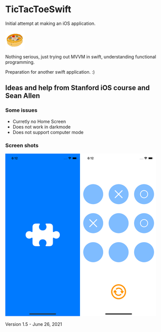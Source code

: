 # TicTacToeSwift
Initial attempt at making an iOS application.

<img src="./TicTacToe/Assets.xcassets/AppIcon.appiconset/Bao120 2.png" alt="image" style="zoom:50%;" align = "center"/>

Nothing serious, just trying out MVVM in swift, understanding functional programming. 

Preparation for another swift application. :) 

## Ideas and help from Stanford iOS course and Sean Allen

### Some issues

- Curretly no Home Screen 
- Does not work in darkmode
- Does not support computer mode

### Screen shots

<img src="./src/launch.png" alt="image" style="zoom:50%;" />

<img src="./src/game.png" alt="image" style="zoom:50%;" />

Version 1.5 - June 26, 2021

